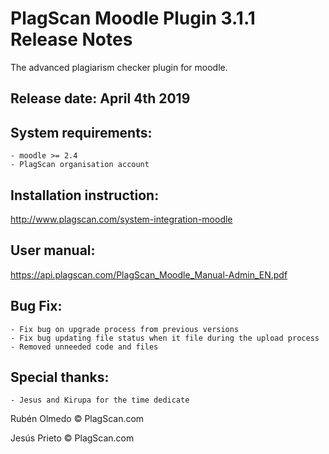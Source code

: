 # PlagScan Moodle Plugin 3.1.1 Release Notes

The advanced plagiarism checker plugin for moodle.

Release date: April 4th 2019
-------------

System requirements:
--------------------

    - moodle >= 2.4
    - PlagScan organisation account

Installation instruction:
-------------------------

http://www.plagscan.com/system-integration-moodle

User manual:
------------

https://api.plagscan.com/PlagScan_Moodle_Manual-Admin_EN.pdf

Bug Fix:
--------

    - Fix bug on upgrade process from previous versions
    - Fix bug updating file status when it file during the upload process
    - Removed unneeded code and files

Special thanks:
---------------

    - Jesus and Kirupa for the time dedicate

Rubén Olmedo © PlagScan.com

Jesús Prieto © PlagScan.com
